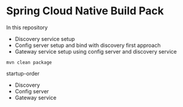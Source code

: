 # Spring Cloud Native Build Pack

In this repository 
* Discovery service setup
* Config server setup and bind with discovery first approach 
* Gateway service setup using config server and discovery service

```
mvn clean package
``` 

startup-order 
* Discovery 
* Config server
* Gateway service